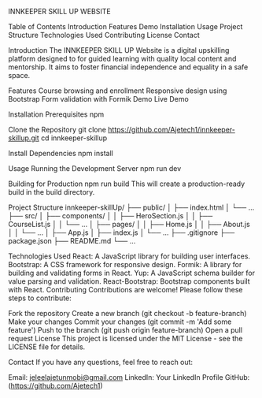INNKEEPER SKILL UP WEBSITE

Table of Contents
Introduction
Features
Demo
Installation
Usage
Project Structure
Technologies Used
Contributing
License
Contact

Introduction
The INNKEEPER SKILL UP Website is a digital upskilling platform designed to for guided learning with quality local content and mentorship. It aims to foster financial independence and equality in a safe space.

Features
Course browsing and enrollment
Responsive design using Bootstrap
Form validation with Formik
Demo
Live Demo

Installation Prerequisites
npm

Clone the Repository
git clone https://github.com/Ajetech1/innkeeper-skillup.git
cd innkeeper-skillup

Install Dependencies
npm install

Usage
Running the Development Server
npm run dev

Building for Production
npm run build
This will create a production-ready build in the build directory.

Project Structure
innkeeper-skillUp/
├── public/
│ ├── index.html
│ └── ...
├── src/
│ ├── components/
│ │ ├── HeroSection.js
│ │ ├── CourseList.js
│ │ └── ...
│ ├── pages/
│ │ ├── Home.js
│ │ ├── About.js
│ │ └── ...
│ ├── App.js
│ ├── index.js
│ └── ...
├── .gitignore
├── package.json
├── README.md
└── ...

Technologies Used
React: A JavaScript library for building user interfaces.
Bootstrap: A CSS framework for responsive design.
Formik: A library for building and validating forms in React.
Yup: A JavaScript schema builder for value parsing and validation.
React-Bootstrap: Bootstrap components built with React.
Contributing
Contributions are welcome! Please follow these steps to contribute:

Fork the repository
Create a new branch (git checkout -b feature-branch)
Make your changes
Commit your changes (git commit -m 'Add some feature')
Push to the branch (git push origin feature-branch)
Open a pull request
License
This project is licensed under the MIT License - see the LICENSE file for details.

Contact
If you have any questions, feel free to reach out:

Email: jeleelajetunmobi@gmail.com
LinkedIn: Your LinkedIn Profile
GitHub: (https://github.com/Ajetech1)
